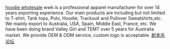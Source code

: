 

[hoodie wholesale](https://wwknitting.com) wwk is a professional apparel manufacturer for over 14 years exporting experience. Our main products are including but not limited to T-shirt, Tank tops, Polo, Hoodie, Tracksuit and Pullover Sweatshirts,etc. We mainly export to Australia, USA, Spain, Middle East, France, etc. We have been doing brand Valley Girl and TEMT over 5 years for Australia market. We provide OEM & ODM service, custom logo is acceptable.
[剧本杀论坛](https://jbsha.com)
